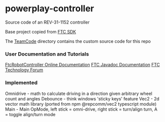 # powerplay-controller

Source code of an REV-31-1152 controller

Base project copied from [FTC SDK](https://github.com/FIRST-Tech-Challenge/FtcRobotController)

The [TeamCode](./TeamCode/src/main/java/org/firstinspires/ftc/teamcode) directory contains the custom source code for this repo

### User Documentation and Tutorials
[FtcRobotController Online Documentation](https://github.com/FIRST-Tech-Challenge/FtcRobotController/wiki)
[FTC Javadoc Documentation](https://javadoc.io/doc/org.firstinspires.ftc)
[FTC Technology Forum](https://ftcforum.firstinspires.org/forum/ftc-technology)

### Implemented
Omnidrive - math to calculate driving in a direction given arbitrary wheel count and angles
Debounce - think windows 'sticky keys' feature
Vec2 - 2d vector math library (ported from npm @repcomm/vec2 typescript module)
Main - Main OpMode, left stick = omni-drive, right stick = turn/align turn, A = toggle align/turn mode
